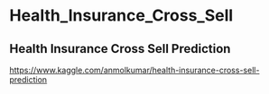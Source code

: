 # Health_Insurance_Cross_Sell
Health Insurance Cross Sell Prediction
--
https://www.kaggle.com/anmolkumar/health-insurance-cross-sell-prediction
